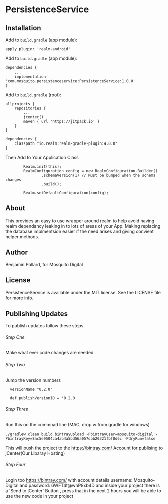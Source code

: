 # PersistenceService


## Installation

Add to `build.gradle` (app module):

```
apply plugin: 'realm-android'
```

Add to `build.gradle` (app module):

```
dependencies {
	...
	implementation 'com.mosquito.persistenceservice:PersistenceService:1.0.0'
}
```

Add to `build.gradle` (root):

```
allprojects {
	repositories {
		...
		jcenter()
		maven { url 'https://jitpack.io' }
	}
}
 
dependencies {
	classpath "io.realm:realm-gradle-plugin:4.0.0"
}
```

Then Add to Your Application Class

```
        Realm.init(this);
        RealmConfiguration config = new RealmConfiguration.Builder()
                .schemaVersion(1) // Must be bumped when the schema changes
                .build();

        Realm.setDefaultConfiguration(config);
```

## About

This provides an easy to use wrapper around realm to help avoid having realm dependancy leaking in to lots of areas of your App. Making replacing the database implmentsion easier if the need arises and giving convient helper methods.

## Author

Benjamin Pollard, for Mosquito Digital

## License

PersistenceService is available under the MIT license. See the LICENSE file for more info.

## Publishing Updates
To publish updates follow these steps.

###### Step One
Make what ever code changes are needed

###### Step Two
Jump the version numbers 

```
  versionName "0.2.0"
```

```
  def publishVersionID = '0.2.0'
```

###### Step Three
Run this on the commnad line (MAC, drop w from gradle for windows)

```
./gradlew clean build bintrayUpload -PbintrayUser=mosquito-digital -PbintrayKey=8ac5e9504ca4ab4a5bd56a057dbb20321fbf0d6c -PdryRun=false
```

This will push the project to the https://bintray.com/ Account for publising to jCenter(Our Libaray Hosting)

###### Step Four

Login too https://bintray.com/ with account details username: Mosquito-Digital and password: 6WFT4t@whP8xb4D
and inside your project there is a 'Send to jCenter' Button , press that in the next 2 hours you will be able to use the new code in your project


